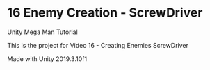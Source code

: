 # 16 Enemy Creation - ScrewDriver

Unity Mega Man Tutorial

This is the project for Video 16 - Creating Enemies ScrewDriver

Made with Unity 2019.3.10f1